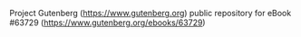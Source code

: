 Project Gutenberg (https://www.gutenberg.org) public repository for
eBook #63729 (https://www.gutenberg.org/ebooks/63729)
